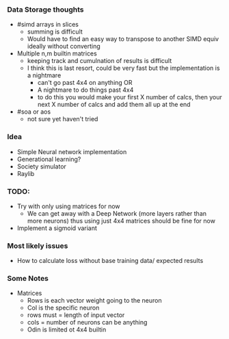 ### Data Storage thoughts
- #simd arrays in slices 
    - summing is difficult
    - Would have to find an easy way to transpose to another SIMD equiv ideally without converting
- Multiple n,m builtin matrices 
    - keeping track and cumulnation of results is difficult
    - I think this is last resort, could be very fast but the implementation is a nightmare
        - can't go past 4x4 on anything OR
        - A nightmare to do things past 4x4
        - to do this you would make your first X number of calcs, then your next X number of calcs and add them all up at the end
- #soa or aos
    - not sure yet haven't tried

### Idea
- Simple Neural network implementation
- Generational learning?
- Society simulator
- Raylib

### TODO:
- Try with only using matrices for now
    - We can get away with a Deep Network (more layers rather than more neurons) thus using just 4x4 matrices should be fine for now
- Implement a sigmoid variant


### Most likely issues
- How to calculate loss without base training data/ expected results


### Some Notes

- Matrices
    - Rows is each vector weight going to the neuron
    - Col is the specific neuron
    - rows must = length of input vector 
    - cols = number of neurons can be anything 
    - Odin is limited ot 4x4 builtin 

